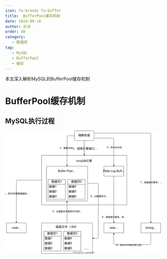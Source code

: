```yaml
---
icon: fa-brands fa-buffer
title:  BufferPool缓存机制
date: 2024-09-18
author: 云泽
order: 40
category:
   - 数据库
tag:
   - MySQL
   - BufferPool
   - 缓存
---
```


本文深入解析MySQL的BufferPool缓存机制

<!-- more -->

# BufferPool缓存机制



## MySQL执行过程

![mysql执行过程](images/mysql执行过程.svg)
